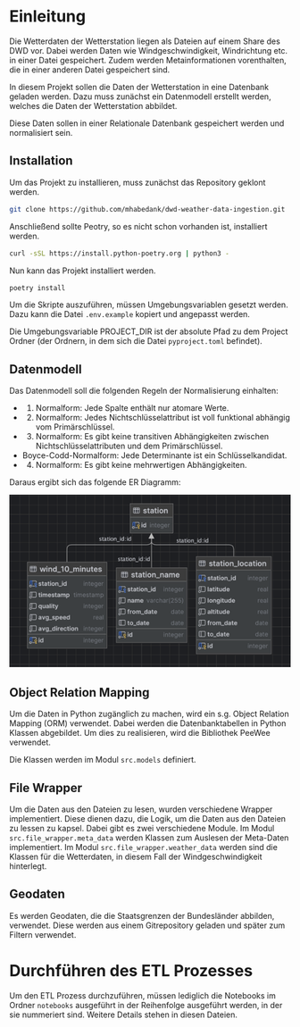 # Einleitung

Die Wetterdaten der Wetterstation liegen als Dateien auf einem Share des DWD vor.
Dabei werden Daten wie Windgeschwindigkeit, Windrichtung etc. in einer Datei gespeichert.
Zudem werden Metainformationen vorenthalten, die in einer anderen Datei gespeichert sind.

In diesem Projekt sollen die Daten der Wetterstation in eine Datenbank geladen werden. Dazu muss zunächst ein Datenmodell erstellt werden, welches die Daten der Wetterstation abbildet.

Diese Daten sollen in einer Relationale Datenbank gespeichert werden und normalisiert sein.

## Installation

Um das Projekt zu installieren, muss zunächst das Repository geklont werden.

```bash
git clone https://github.com/mhabedank/dwd-weather-data-ingestion.git
```

Anschließend sollte Peotry, so es nicht schon vorhanden ist, installiert werden.

```bash
curl -sSL https://install.python-poetry.org | python3 -
```

Nun kann das Projekt installiert werden.

```bash
poetry install
```

Um die Skripte auszuführen, müssen Umgebungsvariablen gesetzt werden.
Dazu kann die Datei `.env.example` kopiert und angepasst werden.

Die Umgebungsvariable PROJECT_DIR ist der absolute Pfad zu dem Project Ordner (der Ordnern, in dem sich die Datei `pyproject.toml` befindet).

## Datenmodell

Das Datenmodell soll die folgenden Regeln der Normalisierung einhalten:

- 1. Normalform: Jede Spalte enthält nur atomare Werte.
- 2. Normalform: Jedes Nichtschlüsselattribut ist voll funktional abhängig vom Primärschlüssel.
- 3. Normalform: Es gibt keine transitiven Abhängigkeiten zwischen Nichtschlüsselattributen und dem Primärschlüssel.
- Boyce-Codd-Normalform: Jede Determinante ist ein Schlüsselkandidat.
- 4. Normalform: Es gibt keine mehrwertigen Abhängigkeiten.

Daraus ergibt sich das folgende ER Diagramm:

![ER Diagramm](assets/ER-diagram.png)


## Object Relation Mapping

Um die Daten in Python zugänglich zu machen, wird ein s.g.
Object Relation Mapping (ORM) verwendet. Dabei werden die Datenbanktabellen in Python Klassen abgebildet.
Um dies zu realisieren, wird die Bibliothek PeeWee verwendet.

Die Klassen werden im Modul `src.models` definiert.

## File Wrapper

Um die Daten aus den Dateien zu lesen, wurden verschiedene Wrapper implementiert.
Diese dienen dazu, die Logik, um die Daten aus den Dateien zu lessen
zu kapsel. Dabei gibt es zwei verschiedene Module. Im Modul
`src.file_wrapper.meta_data` werden Klassen zum Auslesen der Meta-Daten implementiert.
Im Modul `src.file_wrapper.weather_data` werden sind die Klassen für die Wetterdaten, in diesem Fall
der Windgeschwindigkeit hinterlegt.

## Geodaten

Es werden Geodaten, die die Staatsgrenzen der Bundesländer abbilden, verwendet. Diese werden aus einem Gitrepository geladen
und später zum Filtern verwendet.

# Durchführen des ETL Prozesses

Um den ETL Prozess durchzuführen, müssen lediglich die Notebooks im Ordner `notebooks` ausgeführt in der
Reihenfolge ausgeführt werden, in der sie nummeriert sind. Weitere Details stehen in diesen Dateien.
